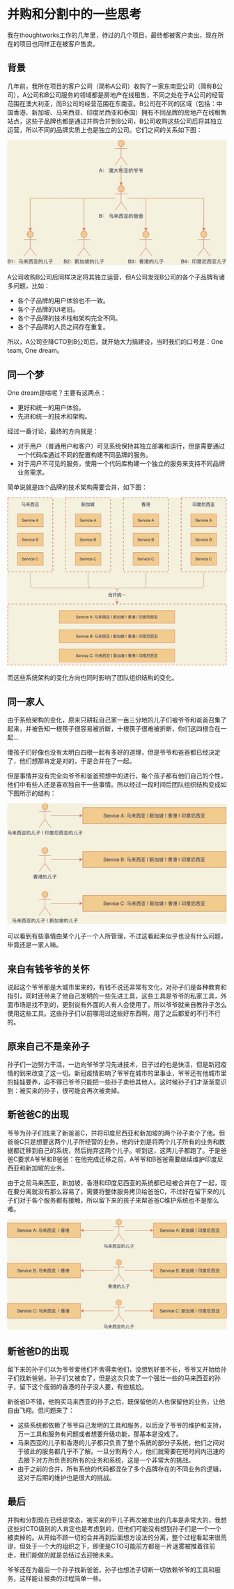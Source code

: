 # 并购和分割中的一些思考

我在thoughtworks工作的几年里，待过的几个项目，最终都被客户卖出，现在所在的项目也同样正在被客户售卖。

## 背景

几年前，我所在项目的客户公司（简称A公司）收购了一家东南亚公司（简称B公司），A公司和B公司服务的领域都是房地产在线租售，不同之处在于A公司的经营范围在澳大利亚，而B公司的经营范围在东南亚。B公司在不同的区域（包括：中国香港、新加坡、马来西亚、印度尼西亚和泰国）拥有不同品牌的房地产在线租售站点，这些子品牌也都是通过并购合并到B公司，B公司收购这些公司后将其独立运营，所以不同的品牌实质上也是独立的公司。它们之间的关系如下图：

![](./images/blog-1.jpeg)

A公司收购B公司后同样决定将其独立运营，但A公司发现B公司的各个子品牌有诸多问题，比如：
- 各个子品牌的用户体验也不一致。
- 各个子品牌的UI老旧。
- 各个子品牌的技术栈和架构完全不同。
- 各个子品牌的人员之间存在重复。

所以，A公司空降CTO到B公司后，就开始大力搞建设，当时我们的口号是：One team, One dream。

## 同一个梦

One dream是啥呢？主要有这两点：

- 更好和统一的用户体验。
- 先进和统一的技术和架构。

经过一番讨论，最终的方向就是：
- 对于用户（普通用户和客户）可见系统保持其独立部署和运行，但是需要通过一个代码库通过不同的配置构建不同品牌的服务。
- 对于用户不可见的服务，使用一个代码库构建一个独立的服务来支持不同品牌业务需求。

简单说就是四个品牌的技术架构需要合并，如下图：

![](./images/blog-2.jpeg)

而这些系统架构的变化方向也同时影响了团队组织结构的变化。

## 同一家人

由于系统架构的变化，原来只耕耘自己家一亩三分地的儿子们被爷爷和爸爸召集了起来，并被告知一根筷子很容易被折断，十根筷子很难被折断，你们这四根合在一起...

傻孩子们好像也没有太明白四根一起有多好的道理，但是爷爷和爸爸都已经决定了，他们想那肯定是对的，于是合并在了一起。

<!-- ![](./images/blog-3.jpeg) -->

但是事情并没有完全向爷爷和爸爸预想中的进行，每个孩子都有他们自己的个性，他们中有些人还是喜欢独自干一些事情。所以经过一段时间后团队组织结构变成如下图所示的结构：

![](./images/blog-4.jpeg)

可以看到有些事情由某个儿子一个人所管理，不过这看起来似乎也没有什么问题，毕竟还是一家人嘛。

## 来自有钱爷爷的关怀

说起这个爷爷那是大城市里来的，有钱不说还非常有文化，对孙子们是各种教育和指引，同时还带来了他自己发明的一些先进工具，这些工具是爷爷的私家工具，外面市场是找不到的，更别说有外面的人有人会使用了，所以爷爷就亲自教孙子怎么使用这些工具。这些孙子们以前哪用过这些好东西啊，用了之后都爱的不行不行的。

## 原来自己不是亲孙子

孙子们一边努力干活，一边向爷爷学习先进技术，日子过的也是快活，但是新冠疫情的到来改变了这一切。新冠疫情影响了爷爷在城市的里事业，爷爷还有他城市里的娃娃要养，迫不得已爷爷只能把一些孙子卖给其他人。这时候孙子们才渐渐意识到：被买来的孙子，很可能会再次被卖掉。

## 新爸爸C的出现

爷爷为孙子们找来了新爸爸C，并将印度尼西亚和新加坡的两个孙子卖个了他。但爸爸C只是想要这两个儿子所经营的业务，他的计划是将两个儿子所有的业务和数据都迁移到自己的系统，然后抛弃这两个儿子。听到这，这两儿子都跑了。于是爸爸C要求A爷爷和B爸爸：在他完成迁移之前，A爷爷和B爸爸需要继续维护印度尼西亚和新加坡的业务。

由于之前马来西亚，新加坡，香港和印度尼西亚的系统都已经被合并在了一起，现在要分离就没有那么容易了，需要将整体服务拷贝给爸爸C，不过好在留下来的儿子们对于各个服务都有接触，所以留下来的孩子来帮爸爸C维护系统也不是那么难。

![](./images/blog-5.jpeg)

## 新爸爸D的出现

留下来的孙子们以为爷爷爱他们不舍得卖他们，没想到好景不长，爷爷又开始给孙子们找新爸爸。孙子们又被卖了，但是这次只卖了一个强壮一些的马来西亚的孙子，留下这个瘦弱的香港的孙子没人要，有些尴尬。

新爸爸D不错，他购买马来西亚的孙子之后，既保留他的人也保留他的业务，让他自由飞翔。但问题来了：
- 这些系统都依赖了爷爷自己发明的工具和服务，以后没了爷爷的维护和支持，万一工具和服务有问题或者想要升级功能，那基本是没戏了。
- 马来西亚的儿子和香港的儿子都只负责了整个系统的部分子系统，他们之间对于彼此的服务都几乎不了解。一旦分割两个人，他们就需要在短时间内迅速的去接下对方所负责的所有的业务和系统，这是一个非常大的挑战。
- 由于之前的合并，所有系统的代码都混杂了多个品牌存在的不同业务的逻辑，这对于后期的维护也是很大的挑战。

## 最后

并购和分割现在已经是常态，被买来的干儿子再次被卖出的几率是非常大的，我想这些对CTO级别的人肯定也是考虑到的，但他们可能没有想到孙子们是一个一个被卖掉的。从开始不顾一切的合并再到后面想方设法的分离，整个过程看起来很荒谬，但处于一个大的组织之下，即便是CTO可能前方都是一片迷雾被推着往前走，我们能做的就是总结过去迎接未来。

爷爷还在为最后一个孙子找新爸爸，孙子也想法子切断一切依赖爷爷的工具和服务，这样能让被卖的过程简单一些。
